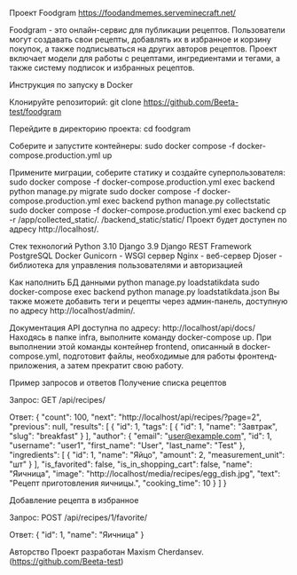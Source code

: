 Проект Foodgram
https://foodandmemes.serveminecraft.net/

Foodgram - это онлайн-сервис для публикации рецептов. Пользователи могут создавать свои рецепты, добавлять их в избранное и корзину покупок, а также подписываться на других авторов рецептов. Проект включает модели для работы с рецептами, ингредиентами и тегами, а также систему подписок и избранных рецептов.

Инструкция по запуску в Docker

Клонируйте репозиторий:
git clone https://github.com/Beeta-test/foodgram

Перейдите в директорию проекта:
cd foodgram

Соберите и запустите контейнеры:
sudo docker compose -f docker-compose.production.yml up

Примените миграции, соберите статику и создайте суперпользователя:
sudo docker compose -f docker-compose.production.yml exec backend python manage.py migrate
sudo docker compose -f docker-compose.production.yml exec backend python manage.py collectstatic
sudo docker compose -f docker-compose.production.yml exec backend cp -r /app/collected_static/. /backend_static/static/
Проект будет доступен по адресу http://localhost/.

Стек технологий
Python 3.10
Django 3.9
Django REST Framework
PostgreSQL
Docker
Gunicorn - WSGI сервер
Nginx - веб-сервер
Djoser - библиотека для управления пользователями и авторизацией

Как наполнить БД данными
python manage.py loadstatikdata
sudo docker-compose exec backend python manage.py loadstatikdata.json
Вы также можете добавить теги и рецепты через админ-панель, доступную по адресу http://localhost/admin/.


Документация API доступна по адресу:
http://localhost/api/docs/
Находясь в папке infra, выполните команду docker-compose up. При выполнении этой команды контейнер frontend, описанный в docker-compose.yml, подготовит файлы, необходимые для работы фронтенд-приложения, а затем прекратит свою работу.

Пример запросов и ответов
Получение списка рецептов

Запрос:
GET /api/recipes/

Ответ:
{
  "count": 100,
  "next": "http://localhost/api/recipes/?page=2",
  "previous": null,
  "results": [
    {
      "id": 1,
      "tags": [
        {
          "id": 1,
          "name": "Завтрак",
          "slug": "breakfast"
        }
      ],
      "author": {
        "email": "user@example.com",
        "id": 1,
        "username": "user1",
        "first_name": "User",
        "last_name": "Test"
      },
      "ingredients": [
        {
          "id": 1,
          "name": "Яйцо",
          "amount": 2,
          "measurement_unit": "шт"
        }
      ],
      "is_favorited": false,
      "is_in_shopping_cart": false,
      "name": "Яичница",
      "image": "http://localhost/media/recipes/egg_dish.jpg",
      "text": "Рецепт приготовления яичницы.",
      "cooking_time": 10
    }
  ]
}

Добавление рецепта в избранное

Запрос:
POST /api/recipes/1/favorite/

Ответ:
{
  "id": 1,
  "name": "Яичница"
}

Авторство
Проект разработан Maxism Cherdansev.(https://github.com/Beeta-test)
